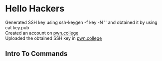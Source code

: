 # Hello Hackers
Generated SSH key using ssh-keygen -f key -N '' and obtained it by using cat key.pub  
Created an account on [pwn.college](https://pwn.college/)  
Uploaded the obtained SSH key in [pwn.college](https://pwn.college/)  


## Intro To Commands
